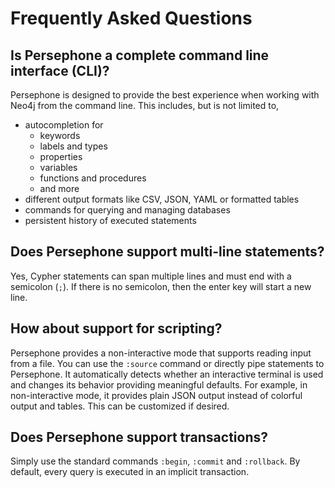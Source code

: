 # Frequently Asked Questions

## Is Persephone a complete command line interface (CLI)?

Persephone is designed to provide the best experience when working with Neo4j from the command line.
This includes, but is not limited to,

- autocompletion for
  - keywords
  - labels and types
  - properties
  - variables
  - functions and procedures
  - and more
- different output formats like CSV, JSON, YAML or formatted tables
- commands for querying and managing databases
- persistent history of executed statements

## Does Persephone support multi-line statements?

Yes, Cypher statements can span multiple lines and must end with a semicolon (`;`).
If there is no semicolon, then the enter key will start a new line.

## How about support for scripting?

Persephone provides a non-interactive  mode that supports reading input from a file.
You can use the `:source` command or directly pipe statements to Persephone.
It automatically detects whether an interactive terminal is used and changes its behavior providing meaningful defaults.
For example, in non-interactive mode, it provides plain JSON output instead of colorful output and tables.
This can be customized if desired.

## Does Persephone support transactions?

Simply use the standard commands `:begin`, `:commit` and `:rollback`.
By default, every query is executed in an implicit transaction.

